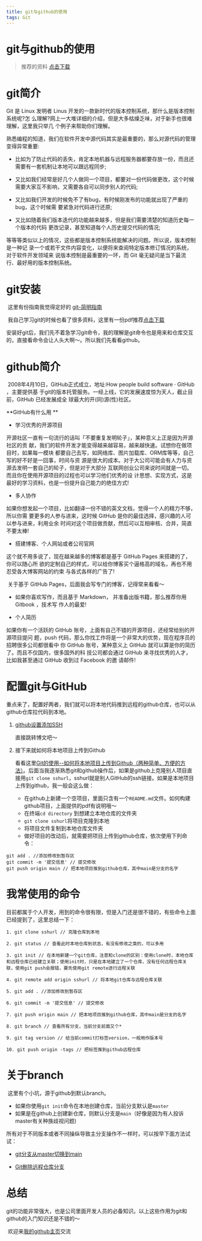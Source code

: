 ```yaml
---
title: git与github的使用
tags: Git
---
```


# git与github的使用

>推荐的资料 [点击下载](/../assets/files/从0开始学习GitHub系列.pdf)

# git简介

Git 是 Linux 发明者 Linus 开发的一款新时代的版本控制系统，那什么是版本控制系统呢?怎 么理解?网上一大堆详细的介绍，但是大多枯燥乏味，对于新手也很难理解，这里我只举几 个例子来帮助你们理解。

熟悉编程的知道，我们在软件开发中源代码其实是最重要的，那么对源代码的管理变得异常重要:

- 比如为了防止代码的丢失，肯定本地机器与远程服务器都要存放一份，而且还需要有一套机制让本地可以跟远程同步;
- 又比如我们经常是好几个人做同一个项目，都要对一份代码做更改，这个时候需要大家互不影响，又需要各自可以同步别人的代码;
- 又比如我们开发的时候免不了有bug，有时候刚发布的功能就出现了严重的bug，这个时候需 要紧急对代码进行还原;

- 又比如随着我们版本迭代的功能越来越多，但是我们需要清楚的知道历史每一个版本的代码
  更改记录，甚至知道每个人历史提交代码的情况;


等等等类似以上的情况，这些都是版本控制系统能解决的问题。所以说，版本控制是一种记 录一个或若干文件内容变化，以便将来查阅特定版本修订情况的系统，对于软件开发领域来 说版本控制是最重要的一环，而 Git 毫无疑问是当下最流行、最好用的版本控制系统。

# git安装

​		这里有份指南我觉得定好的 [git-简明指南](https://m.runoob.com/manual/git-guide/)

​		我自己学习git的时候也看了很多资料，这里有一份pdf推荐[点击下载](/../assets/files/从0开始学习GitHub系列.pdf)

​		安装好git后，我们先不着急学习git命令，我的理解是git命令也是用来和仓库交互的，直接看命令会让人头大啊～。所以我们先看看github。

# github简介

​	2008年4月10日，GitHub正式成立，地址:How people build software · GitHub ，主要提供基 于git的版本托管服务。一经上线，它的发展速度惊为天人，截止目前，GitHub 已经发展成全 球最大的开(同)源(性)社区。

**GitHub有什么用 **

- 学习优秀的开源项目

开源社区一直有一句流行的话叫「不要重复发明轮子」，某种意义上正是因为开源社区的贡 献，我们的软件开发才能变得越来越容易，越来越快速。试想你在做项目时，如果每一模块 都要自己去写，如网络库、图片加载库、ORM库等等，自己写的好不好是一回事，时间与资 源是很大的成本。对于大公司可能会有人力与资源去发明一套自己的轮子，但是对于大部分 互联网创业公司来说时间就是一切。而且你在使用开源项目的过程也可以学习他们优秀的设 计思想、实现方式，这是最好的学习资料，也是一份提升自己能力的绝佳方式!

- 多人协作

如果你想发起一个项目，比如翻译一份不错的英文文档，觉得一个人的精力不够，所以你需 要更多的人参与进来，这时候 GitHub 是你的最佳选择，感兴趣的人可以参与进来，利用业余 时间对这个项目做贡献，然后可以互相审核、合并，简直不要太棒!

- 搭建博客、个人网站或者公司官网

这个就不用多说了，现在越来越多的博客都是基于 GitHub Pages 来搭建的了，你可以随心所 欲的定制自己的样式，可以给你博客买个逼格高的域名，再也不用忍受各大博客网站的约束 与各式各样的广告了!

​	关于基于 GitHub Pages，后面我会写专门的博客，记得常来看看～

- 如果你喜欢写作，而且基于 Markdown， 并准备出版书籍，那么推荐你用 Gitbook ，技术写 作人的最爱!

- 个人简历

如果你有一个活跃的 GitHub 账号，上面有自己不错的开源项目，还经常给别的开源项目提问 题，push 代码，那么你找工作将是一个非常大的优势，现在程序员的招聘很多公司都很看中 你 GitHub 账号，某种意义上 GitHub 就可以算是你的简历了。而且不仅国内，很多国外的科 技公司都会通过 GitHub 来寻找优秀的人才，比如我甚至通过 GitHub 收到过 Facebook 的邀 请邮件!

# 配置git与GitHub

​	重点来了，配置好两者，我们就可以将本地代码推到远程的github仓库，也可以从github仓库拉代码到本地。

1. [github设置添加SSH](https://www.cnblogs.com/ayseeing/p/3572582.html)

   直接跳转博文吧～

2. 接下来就如何将本地项目上传到Github

   看看这里[Git的使用--如何将本地项目上传到Github（两种简单、方便的方法）](https://blog.csdn.net/u014135752/article/details/79951802)。后面当我逐渐熟悉git和github操作后，如果是github上克隆别人项目直接用`git clone sshurl`，sshurl就是别人GitHub的ssh链接。如果是本地项目上传到github，我一般会这么做：

   - 在github上新建一个空项目，里面只含有一个`README.md`文件。如何构建github项目，上面提供的pdf有说明哦～
   - 在终端`cd directory` 到想建立本地仓库的文件夹
   - `git clone sshurl`将项目克隆到本地
   - 将项目文件复制到本地仓库文件夹
   - 做好项目的改动后，就需要把项目上传到github仓库，依次使用下列命令：

```
git add . //添加修改到暂存区
git commit -m '提交信息' // 提交修改
git push origin main // 把本地项目推到github仓库，其中main是分支的名字
```

# 我常使用的命令

​	目前都属于个人开发，用到的命令很有限，但是入门还是很不错的，有些命令上面已经提到了，这里总结一下：

```
1. git clone sshurl // 克隆仓库到本地

2. git status // 查看此时本地仓库到状态，有没有修改之类的，可以多用

3. git init // 在本地新建一个git仓库，注意和clone的区别：使用clone时，本地仓库和远程仓库已经建立关联；使用init时，只是在本地建立了一个仓库，没有任何远程仓库关联，使用git push会报错，要先使用git remote进行远程关联

4. git remote add origin sshurl // 将本地git仓库与远程仓库关联

5. git add . //添加修改到暂存区

6. git commit -m '提交信息' // 提交修改

7. git push origin main // 把本地项目推到github仓库，其中main是分支的名字

8. git branch // 查看所有分支，当前分支前面又个*

9. git tag version // 给当前commit打标签version，一般用作版本号

10. git push origin -tags // 把标签推到github远程仓库
```

# 关于branch

​	这里有个小坑，源于github到默认branch。

- 如果你使用`git init`命令在本地创建仓库，当前分支默认是`master`
- 如果是在github上创建新仓库，则默认分支是`main`（好像是因为有人投诉master有关种族歧视问题)

所有对于不同版本或者不同操纵导致主分支操作不一样时，可以按早下面方法试试：

- [git分支从master切换到main](https://www.51oneday.com/2020/10/gitfenzhicongmasterqiehuandaomain/)

- [Git删除远程仓库分支](https://blog.csdn.net/qq_20042935/article/details/107222147)

# 总结

​	git的功能非常强大，也是公司里面开发人员的必备知识。以上这些作用为git和github的入门知识还是不错的～

​	欢迎来[我的github主页](https://github.com/Jason-QianHao)交流

